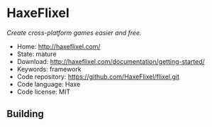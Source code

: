 # HaxeFlixel

_Create cross-platform games easier and free._

- Home: http://haxeflixel.com/
- State: mature
- Download: http://haxeflixel.com/documentation/getting-started/
- Keywords: framework
- Code repository: https://github.com/HaxeFlixel/flixel.git
- Code language: Haxe
- Code license: MIT

## Building


